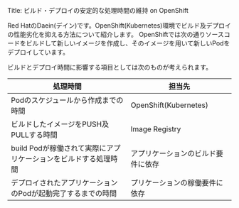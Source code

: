 Title: ビルド・デプロイの安定的な処理時間の維持 on OpenShift

Red HatのDaein(デイン)です。OpenShift(Kubernetes)環境でビルド及デプロイの性能劣化を抑える方法について紹介します。
OpenShiftでは次の通りソースコードをビルドして新しいイメージを作成し、そのイメージを用いて新しいPodをデプロイしています。

ビルドとデプロイ時間に影響する項目としては次のものが考えられます。

処理時間|担当先
-|-
Podのスケジュールから作成までの時間|OpenShift(Kubernetes)
ビルドしたイメージをPUSH及PULLする時間|Image Registry
build Podが稼働されて実際にアプリケーションをビルドする処理時間|アプリケーションのビルド要件に依存
デプロイされたアプリケーションのPodが起動完了するまでの時間|プリケーションの稼働要件に依存
